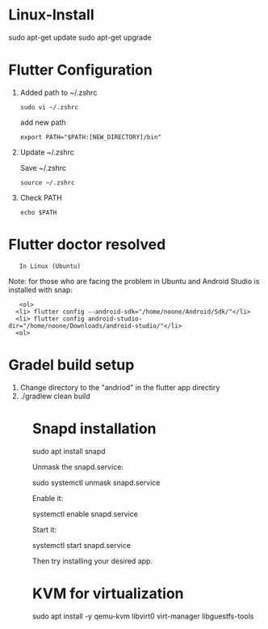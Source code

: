 # Linux-Install
  sudo apt-get update
  sudo apt-get upgrade


# Flutter Configuration

<ol>
<li><p>Added path to ~/.zshrc  </p>

<p><code>sudo vi ~/.zshrc</code></p>

<p>add new path </p>

<pre class="lang-sh s-code-block hljs bash"><code><span class="hljs-built_in">export</span> PATH=<span class="hljs-string">"<span class="hljs-variable">$PATH</span>:[NEW_DIRECTORY]/bin"</span>
</code></pre></li>
<li><p>Update ~/.zshrc </p>

<p>Save ~/.zshrc  </p>

<p><code>source ~/.zshrc</code></p></li>
<li><p>Check PATH</p>

<p><code>echo $PATH</code></p></li>
</ol>


# Flutter doctor resolved
       
       In Linux (Ubuntu)

Note: for those who are facing the problem in Ubuntu and Android Studio is installed with snap:
       
       <ol>
      <li> flutter config --android-sdk="/home/noone/Android/Sdk/"</li>
      <li> flutter config android-studio-dir="/home/noone/Downloads/android-studio/"</li>
      <ol>
# Gradel build setup
<ol>
<li>Change directory to the "andriod" in the flutter app directiry  </li>  
<li>./gradlew clean build  </li>
<ol>



# Snapd installation 
sudo apt install snapd   


  Unmask the snapd.service:

sudo systemctl unmask snapd.service

  Enable it:

systemctl enable snapd.service

  Start it:

systemctl start snapd.service

  Then try installing your desired app.

# KVM for virtualization
sudo apt install -y qemu-kvm libvirt0 virt-manager libguestfs-tools
